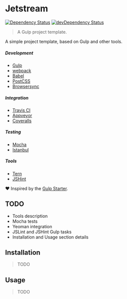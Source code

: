 Jetstream
=========

[![Dependency Status](https://david-dm.org/edloidas/jetstream.svg)](https://david-dm.org/edloidas/jetstream)
[![devDependency Status](https://david-dm.org/edloidas/jetstream/dev-status.svg)](https://david-dm.org/edloidas/jetstream#info=devDependencies)

> A Gulp project template.

A simple project template, based on Gulp and other tools.

##### Development #####
* [Gulp](http://gulpjs.com/)
* [webpack](https://webpack.github.io/)
* [Babel](https://babeljs.io/)
* [PostCSS](https://github.com/postcss/postcss)
* [Browsersync](http://www.browsersync.io/)

##### Integration #####
* [Travis CI](https://travis-ci.org/)
* [Appveyor](http://www.appveyor.com/)
* [Coveralls](https://coveralls.io/)

##### Testing #####
* [Mocha](https://mochajs.org/)
* [Istanbul](https://gotwarlost.github.io/istanbul/)

##### Tools #####
* [Tern](http://ternjs.net/)
* [JSHint](http://jshint.com/)

:heart: Inspired by the  [Gulp Starter](https://github.com/vigetlabs/gulp-starter).

## TODO ##

* Tools description
* Mocha tests
* Yeoman integration
* JSLint and JSHint Gulp tasks
* Installation and Usage section details

## Installation ##

> TODO

## Usage ##

> TODO
